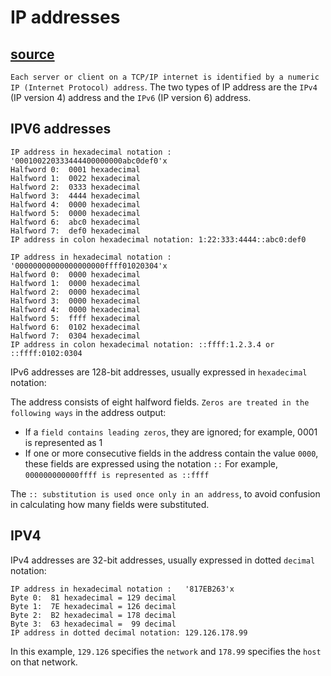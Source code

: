 # IP addresses

## [source](https://www.ibm.com/docs/en/cics-ts/6.1?topic=concepts-ip-addresses)

`Each server or client on a TCP/IP internet is identified by a numeric IP (Internet Protocol) address`. The two types of IP address are the `IPv4` (IP version 4) address and the `IPv6` (IP version 6) address.

## IPV6 addresses

```text
IP address in hexadecimal notation :   '000100220333444400000000abc0def0'x
Halfword 0:  0001 hexadecimal
Halfword 1:  0022 hexadecimal
Halfword 2:  0333 hexadecimal
Halfword 3:  4444 hexadecimal
Halfword 4:  0000 hexadecimal
Halfword 5:  0000 hexadecimal
Halfword 6:  abc0 hexadecimal
Halfword 7:  def0 hexadecimal
IP address in colon hexadecimal notation: 1:22:333:4444::abc0:def0

IP address in hexadecimal notation :   '00000000000000000000ffff01020304'x
Halfword 0:  0000 hexadecimal
Halfword 1:  0000 hexadecimal
Halfword 2:  0000 hexadecimal
Halfword 3:  0000 hexadecimal
Halfword 4:  0000 hexadecimal
Halfword 5:  ffff hexadecimal
Halfword 6:  0102 hexadecimal
Halfword 7:  0304 hexadecimal
IP address in colon hexadecimal notation: ::ffff:1.2.3.4 or ::ffff:0102:0304
```

IPv6 addresses are 128-bit addresses, usually expressed in `hexadecimal` notation:

The address consists of eight halfword fields. `Zeros are treated in the following ways` in the address output:

- If a `field contains leading zeros`, they are ignored; for example, 0001 is represented as 1
- If one or more consecutive fields in the address contain the value `0000`, these fields are expressed using the notation `::` For example, `000000000000ffff is represented as ::ffff`

The `:: substitution is used once only in an address`, to avoid confusion in calculating how many fields were substituted.

## IPV4

IPv4 addresses are 32-bit addresses, usually expressed in dotted `decimal` notation:

```text
IP address in hexadecimal notation :   '817EB263'x
Byte 0:  81 hexadecimal = 129 decimal
Byte 1:  7E hexadecimal = 126 decimal
Byte 2:  B2 hexadecimal = 178 decimal
Byte 3:  63 hexadecimal =  99 decimal
IP address in dotted decimal notation: 129.126.178.99
```

In this example, `129.126` specifies the `network` and `178.99` specifies the `host` on that network.
